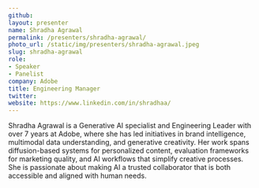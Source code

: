 ```yaml
---
github:
layout: presenter
name: Shradha Agrawal
permalink: /presenters/shradha-agrawal/
photo_url: /static/img/presenters/shradha-agrawal.jpeg
slug: shradha-agrawal
role:
- Speaker
- Panelist
company: Adobe
title: Engineering Manager
twitter:
website: https://www.linkedin.com/in/shradhaa/
---
```


Shradha Agrawal is a Generative AI specialist and Engineering Leader with over 7 years at Adobe, where she has led initiatives in brand intelligence, multimodal data understanding, and generative creativity. Her work spans diffusion-based systems for personalized content, evaluation frameworks for marketing quality, and AI workflows that simplify creative processes. She is passionate about making AI a trusted collaborator that is both accessible and aligned with human needs.
